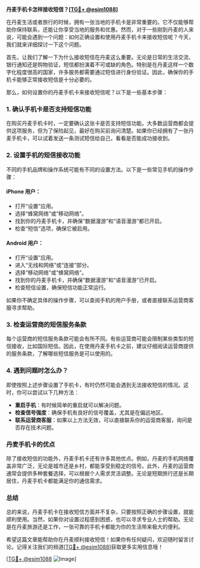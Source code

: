 **丹麦手机卡怎样接收短信？[[TG💪+ @esim1088](https://t.me/s/esim1088)]**

在丹麦生活或者旅行的时候，拥有一张当地的手机卡是非常重要的。它不仅能够帮助你保持联系，还能让你享受当地的服务和优惠。然而，对于一些刚到丹麦的人来说，可能会遇到一个问题：如何正确设置和使用丹麦手机卡来接收短信呢？今天，我们就来详细探讨一下这个问题。

首先，让我们了解一下为什么接收短信在丹麦这么重要。无论是日常的生活交流、银行通知还是购物验证，短信都扮演着不可或缺的角色。特别是在丹麦这样一个数字化程度很高的国家，许多服务都需要通过短信进行身份验证。因此，确保你的手机卡能够正常接收短信是十分必要的。

那么，如何设置你的丹麦手机卡来接收短信呢？以下是一些基本步骤：

### 1. 确认手机卡是否支持短信功能

在购买丹麦手机卡时，一定要确认这张卡是否支持短信功能。大多数运营商都会提供这项服务，但为了保险起见，最好在购买前询问清楚。如果你已经拥有了一张丹麦手机卡，可以试着发送一条测试短信给自己，看看是否能成功接收到。

### 2. 设置手机的短信接收功能

不同的手机品牌和操作系统可能有不同的设置方法。以下是一些常见手机的操作步骤：

#### iPhone 用户：
- 打开“设置”应用。
- 选择“蜂窝网络”或“移动网络”。
- 找到你的丹麦手机卡，并确保“数据漫游”和“语音漫游”都已开启。
- 检查“短信”选项，确保它被启用。

#### Android 用户：
- 打开“设置”应用。
- 进入“无线和网络”或“连接”部分。
- 选择“移动网络”或“蜂窝网络”。
- 找到你的丹麦手机卡，并确保“数据漫游”和“语音漫游”已开启。
- 检查短信设置，确保短信功能正常运行。

如果你不确定具体的操作步骤，可以查阅手机的用户手册，或者直接联系运营商客服寻求帮助。

### 3. 检查运营商的短信服务条款

每个运营商的短信服务条款可能会有所不同。有些运营商可能会限制某些类型的短信接收，比如国际短信。因此，在使用丹麦手机卡之前，建议仔细阅读运营商提供的服务条款，了解哪些短信服务是可以使用的。

### 4. 遇到问题时怎么办？

即使按照上述步骤设置了手机卡，有时仍然可能会遇到无法接收短信的情况。这时，你可以尝试以下几种方法：

- **重启手机**：有时候简单的重启就可以解决问题。
- **检查信号强度**：确保手机有良好的信号覆盖，尤其是在偏远地区。
- **联系运营商客服**：如果以上方法无效，可以直接联系你的运营商客服，询问是否存在技术问题。

### 丹麦手机卡的优点

除了接收短信的功能外，丹麦手机卡还有许多其他优点。例如，丹麦的手机网络覆盖非常广泛，无论是城市还是乡村，都能享受到稳定的信号。此外，丹麦的运营商通常会提供多种套餐选择，可以根据个人需求灵活调整。无论是短期旅行还是长期居住，丹麦手机卡都能满足你的通信需求。

### 总结

总的来说，丹麦手机卡在接收短信方面并不复杂，只要按照正确的步骤设置，就能顺利使用。当然，如果你对设置过程感到困惑，也可以寻求专业人士的帮助。无论是在丹麦旅游还是工作，一张可靠的手机卡都能为你的生活带来极大的便利。

希望这篇文章能帮助你在丹麦顺利接收短信！如果你有任何疑问，欢迎随时留言讨论。记得关注我们的频道[[TG💪+ @esim1088](https://t.me/s/esim1088)]获取更多实用信息哦！

[[TG💪+ @esim1088](https://t.me/s/esim1088) ![Image](https://i.postimg.cc/4NQfJmqS/Snipaste-2025-05-13-00-14-12.png)]